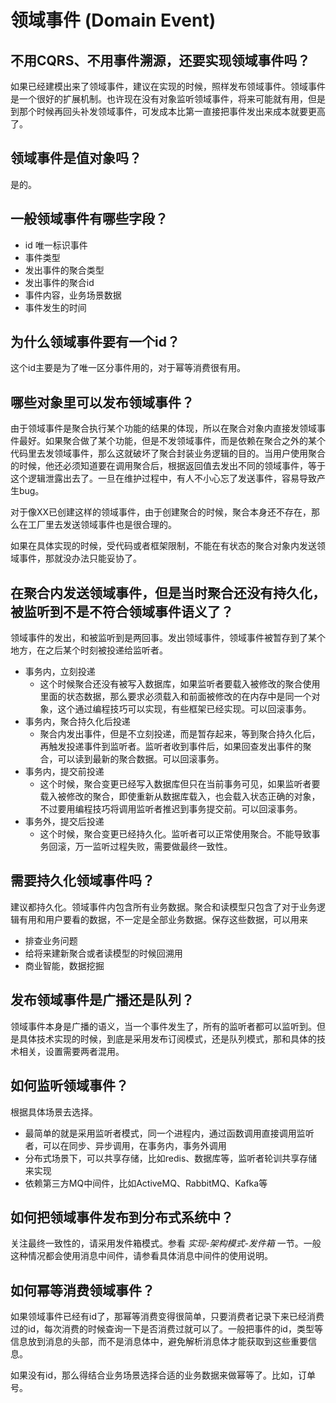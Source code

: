 # 领域事件 (Domain Event)


## 不用CQRS、不用事件溯源，还要实现领域事件吗？
如果已经建模出来了领域事件，建议在实现的时候，照样发布领域事件。领域事件是一个很好的扩展机制。也许现在没有对象监听领域事件，将来可能就有用，但是到那个时候再回头补发领域事件，可发成本比第一直接把事件发出来成本就要更高了。


## 领域事件是值对象吗？
是的。


## 一般领域事件有哪些字段？
* id 唯一标识事件
* 事件类型
* 发出事件的聚合类型
* 发出事件的聚合id
* 事件内容，业务场景数据
* 事件发生的时间


## 为什么领域事件要有一个id？
这个id主要是为了唯一区分事件用的，对于幂等消费很有用。


## 哪些对象里可以发布领域事件？
由于领域事件是聚合执行某个功能的结果的体现，所以在聚合对象内直接发领域事件最好。如果聚合做了某个功能，但是不发领域事件，而是依赖在聚合之外的某个代码里去发领域事件，那么这就破坏了聚合封装业务逻辑的目的。当用户使用聚合的时候，他还必须知道要在调用聚合后，根据返回值去发出不同的领域事件，等于这个逻辑泄露出去了。一旦在维护过程中，有人不小心忘了发送事件，容易导致产生bug。

对于像XX已创建这样的领域事件，由于创建聚合的时候，聚合本身还不存在，那么在工厂里去发送领域事件也是很合理的。

如果在具体实现的时候，受代码或者框架限制，不能在有状态的聚合对象内发送领域事件，那就没办法只能妥协了。

## 在聚合内发送领域事件，但是当时聚合还没有持久化，被监听到不是不符合领域事件语义了？
领域事件的发出，和被监听到是两回事。发出领域事件，领域事件被暂存到了某个地方，在之后某个时刻被投递给监听者。
* 事务内，立刻投递
  * 这个时候聚合还没有被写入数据库，如果监听者要载入被修改的聚合使用里面的状态数据，那么要求必须载入和前面被修改的在内存中是同一个对象，这个通过编程技巧可以实现，有些框架已经实现。可以回滚事务。
* 事务内，聚合持久化后投递
  * 聚合内发出事件，但是不立刻投递，而是暂存起来，等到聚合持久化后，再触发投递事件到监听者。监听者收到事件后，如果回查发出事件的聚合，可以读到最新的聚合数据。可以回滚事务。
* 事务内，提交前投递
  * 这个时候，聚合变更已经写入数据库但只在当前事务可见，如果监听者要载入被修改的聚合，即使重新从数据库载入，也会载入状态正确的对象，不过要用编程技巧将调用监听者推迟到事务提交前。可以回滚事务。
* 事务外，提交后投递
  * 这个时候，聚合变更已经持久化。监听者可以正常使用聚合。不能导致事务回滚，万一监听过程失败，需要做最终一致性。



## 需要持久化领域事件吗？
建议都持久化。领域事件内包含所有业务数据。聚合和读模型只包含了对于业务逻辑有用和用户要看的数据，不一定是全部业务数据。保存这些数据，可以用来
* 排查业务问题
* 给将来建新聚合或者读模型的时候回溯用
* 商业智能，数据挖掘


## 发布领域事件是广播还是队列？
领域事件本身是广播的语义，当一个事件发生了，所有的监听者都可以监听到。但是具体技术实现的时候，到底是采用发布订阅模式，还是队列模式，那和具体的技术相关，设置需要两者混用。


## 如何监听领域事件？
根据具体场景去选择。
* 最简单的就是采用监听者模式，同一个进程内，通过函数调用直接调用监听者，可以在同步、异步调用，在事务内，事务外调用
* 分布式场景下，可以共享存储，比如redis、数据库等，监听者轮训共享存储来实现
* 依赖第三方MQ中间件，比如ActiveMQ、RabbitMQ、Kafka等


## 如何把领域事件发布到分布式系统中？
关注最终一致性的，请采用发件箱模式。参看 *实现-架构模式-发件箱* 一节。一般这种情况都会使用消息中间件，请参看具体消息中间件的使用说明。

## 如何幂等消费领域事件？
如果领域事件已经有id了，那幂等消费变得很简单，只要消费者记录下来已经消费过的id，每次消费的时候查询一下是否消费过就可以了。一般把事件的id，类型等信息放到消息的头部，而不是消息体中，避免解析消息体才能获取到这些重要信息。

如果没有id，那么得结合业务场景选择合适的业务数据来做幂等了。比如，订单号。